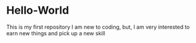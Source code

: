 # Hello-World
This is my first repository
I am new to coding, but, I am very interested to earn new things and pick up a new skill
